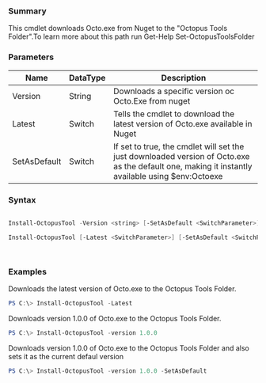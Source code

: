 ﻿### Summary
This cmdlet downloads Octo.exe from Nuget to the "Octopus Tools Folder".To learn more about this path run Get-Help Set-OctopusToolsFolder
### Parameters
| Name | DataType          | Description |
| ------------- | ----------- | ----------- |
| Version | String |  Downloads a specific version oc Octo.Exe from nuget     |
| Latest | Switch |  Tells the cmdlet to download the latest version of Octo.exe available in Nuget     |
| SetAsDefault | Switch |  If set to true, the cmdlet will set the just downloaded version of Octo.exe as the default one, making it instantly available using $env:Octoexe     |

### Syntax
``` powershell

Install-OctopusTool -Version <string> [-SetAsDefault <SwitchParameter>] [<CommonParameters>]

Install-OctopusTool [-Latest <SwitchParameter>] [-SetAsDefault <SwitchParameter>] [<CommonParameters>]




``` 

### Examples
Downloads the latest version of Octo.exe to the Octopus Tools Folder.

 ``` powershell 
 PS C:\> Install-OctopusTool -Latest
 ``` 

Downloads version 1.0.0 of Octo.exe to the Octopus Tools Folder.

 ``` powershell 
 PS C:\> Install-OctopusTool -version 1.0.0
 ``` 

Downloads version 1.0.0 of Octo.exe to the Octopus Tools Folder and also sets it as the current defaul version

 ``` powershell 
 PS C:\> Install-OctopusTool -version 1.0.0 -SetAsDefault
 ``` 

